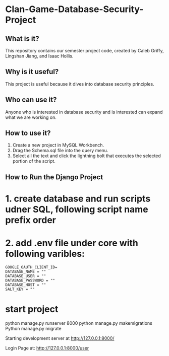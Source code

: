 # Clan-Game-Database-Security-Project
## What is it?
This repository contains our semester project code, created by Caleb Griffy, Lingshan Jiang, and Isaac Hollis.

## Why is it useful?
This project is useful because it dives into database security principles.

## Who can use it?
Anyone who is interested in database security and is interested can expand what we are working on.

## How to use it?
1. Create a new project in MySQL Workbench.
2. Drag the Schema.sql file into the query menu.
3. Select all the text and click the lightning bolt that executes the selected portion of the script.


## How to Run the Django Project

# 1. create database and run scripts udner SQL, following script name prefix order

# 2. add .env file under core with following varibles:

```
GOOGLE_OAUTH_CLIENT_ID=
DATABASE_NAME = ""
DATABASE_USER = ""
DATABASE_PASSWORD = ""
DATABASE_HOST = ""
SALT_KEY = ""
````


# start project 

python manage.py runserver 8000
python manage.py makemigrations
Python manage.py migrate


Starting development server at 
http://127.0.0.1:8000/


Login Page at:
http://127.0.0.1:8000/user